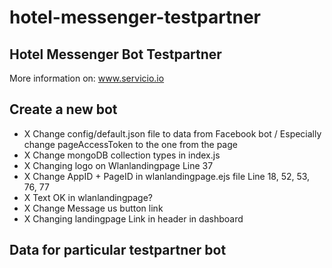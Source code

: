 # hotel-messenger-testpartner

## Hotel Messenger Bot Testpartner

More information on: www.servicio.io

## Create a new bot

-  X Change config/default.json file to data from Facebook bot / Especially change pageAccessToken to the one from the page
-  X Change mongoDB collection types in index.js
-  X Changing logo on Wlanlandingpage Line 37
-  X Change AppID + PageID in wlanlandingpage.ejs file Line 18, 52, 53, 76, 77
-  X Text OK in wlanlandingpage?
-  X Change Message us button link
-  X Changing landingpage Link in header in dashboard

## Data for particular testpartner bot
